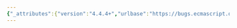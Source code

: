 ```yaml
---
{"_attributes":{"version":"4.4.4+","urlbase":"https://bugs.ecmascript.org/","maintainer":"dherman@mozilla.com"},"bug":{"bug_id":4365,"creation_ts":"2015-05-14 16:23:00 -0700","short_desc":"Exposing IsStructurallyValidLanguageTag and CanonicalizeLanguageTag in Intl api","delta_ts":"2015-05-15 12:32:59 -0700","product":"Internationalization - ECMA-402","component":"Specification","version":"unspecified","rep_platform":"All","op_sys":"All","bug_status":"RESOLVED","resolution":"DUPLICATE","dup_id":697,"priority":"Normal","bug_severity":"enhancement","everconfirmed":true,"reporter":{"uid":"marcos","name":"Marcos"},"assigned_to":{"uid":"waldron.rick","name":"Rick Waldron"},"cc":"marcos","long_desc":[{"commentid":14407,"comment_count":0,"who":{"uid":"marcos","name":"Marcos"},"bug_when":"2015-05-14 16:23:37 -0700","thetext":"Would it make sense to expose the following two abstract operations through the Intl API:\n\n * IsStructurallyValidLanguageTag\n * CanonicalizeLanguageTag \n\nFor example:\n\nIntl.areStructurallyValid(tags); // returns boolean \nIntl.canonicalize(tags); // returns an array of tags in canonical form\n\nI have a need to access these two abstract operations in a spec I'm working on, but I have no means to access them directly in Gecko (and would prefer not to re-implement the the algorithms independently of what we already have in Gecko). \n\nThe spec I'm implementing (steps 4 and 5):\nhttp://w3c.github.io/manifest/#lang-member"},{"commentid":14408,"comment_count":1,"who":{"uid":"marcos","name":"Marcos"},"bug_when":"2015-05-15 12:32:59 -0700","thetext":"\n\n*** This bug has been marked as a duplicate of bug 697 ***"}]}}
---
```

